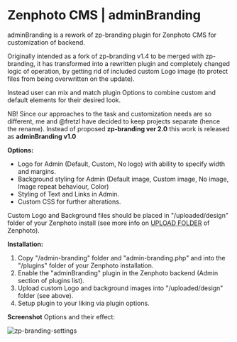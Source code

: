 Zenphoto CMS | adminBranding
==============================

adminBranding is a rework of zp-branding plugin for Zenphoto CMS for customization of backend.

Originally intended as a fork of zp-branding v1.4 to be merged with zp-branding, it has transformed into a rewritten plugin and completely changed logic of operation, by getting rid of included custom Logo image (to protect files from being overwritten on the update).

Instead user can mix and match plugin Options to combine custom and default elements for their desired look.

NB! Since our approaches to the task and customization needs are so different, me and @fretzl have decided to keep projects separate (hence the rename).
Instead of proposed **zp-branding ver 2.0** this work is released as **adminBranding v1.0**
 
**Options:**

 - Logo for Admin (Default, Custom, No logo) with ability to specify width and margins.
 - Background styling for Admin (Default image, Custom image, No image, Image repeat behaviour, Color)
 - Styling of Text and Links in Admin.
 - Custom CSS for further alterations.

Custom Logo and Background files should be placed in "/uploaded/design" folder of your Zenphoto install
(see more info on [UPLOAD FOLDER](https://www.zenphoto.org/news/path-constants/) of Zenphoto).

**Installation:**

1. Copy "/admin-branding" folder and "admin-branding.php" and into the "/plugins" folder of your Zenphoto installation.
2. Enable the "adminBranding" plugin in the Zenphoto backend (Admin section of plugins list).
3. Upload custom Logo and background images into "/uploaded/design" folder (see above).
4. Setup plugin to your liking via plugin options.
   
**Screenshot**
Options and their effect:

![zp-branding-settings](https://github.com/kuz-z-zma/zp-branding/assets/75898540/a459876f-4d85-4023-97fb-33dd6ad5f14d)
